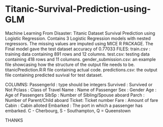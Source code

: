 # Titanic-Survival-Prediction-using-GLM
Machine Learning From Disaster: Titanic Dataset Survival Prediction using Logistic Regression.
Contains 3 Logistic Regression models with nested regressors.
The missing values are imputed using MICE R PACKAGE.
The Final model gave the test dataset accuracy of 0.77033
FILES:
train.csv : training data containing 891 rows and 12 columns. 
test.csv: testing data containing 418 rows and 11 columsns.
gender_submission.csv: an example file showcasing how the structure of the output file needs to be.
titanicPrediction.R:R file containing actual code.
predictions.csv: the output file containing predicted suvival for test dataset.

COLUMNS:
PassengerId : type should be integers
Survived : Survived or Not
Pclass : Class of Travel
Name : Name of Passenger
Sex : Gender
Age : Age of Passengers
SibSp : Number of Sibling/Spouse aboard
Parch : Number of Parent/Child aboard
Ticket: Ticket number
Fare : Amount of fare
Cabin : Cabin alloted
Embarked : The port in which a passenger has embarked. C - Cherbourg, S - Southampton, Q = Queenstown

THANKS
